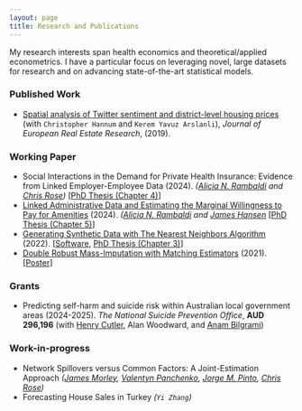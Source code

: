 ```yaml
---
layout: page
title: Research and Publications
---
```


My research interests span health economics and theoretical/applied econometrics. I have a particular focus on leveraging novel, large datasets for research and on advancing state-of-the-art statistical models.

### Published Work

- [Spatial analysis of Twitter sentiment and district-level housing prices](https://www.emerald.com/insight/content/doi/10.1108/JERER-08-2018-0036/full/html) (with `Christopher Hannum` and `Kerem Yavuz Arslanli`), *Journal of European Real Estate Research*, (2019). 

### Working Paper

- Social Interactions in the Demand for Private Health Insurance: Evidence from Linked Employer-Employee Data (2024). *([Alicia N. Rambaldi](https://www.aliciarambaldi.net/) and [Chris Rose](https://sites.google.com/site/christiernrose/))* [[PhD Thesis (Chapter 4)](https://espace.library.uq.edu.au/view/UQ:b48c90d)]
- [Linked Administrative Data and Estimating the Marginal Willingness to Pay for Amenities](https://iariw.org/wp-content/uploads/2024/08/4B-2Rambaldi.pdf) (2024). *([Alicia N. Rambaldi](https://www.aliciarambaldi.net/) and [James Hansen](https://sites.google.com/site/jamesfrhansen/home)* [[PhD Thesis (Chapter 5)](https://espace.library.uq.edu.au/view/UQ:b48c90d)]
- [Generating Synthetic Data with The Nearest Neighbors Algorithm](https://arxiv.org/abs/2210.00884) (2022). [[Software](https://github.com/alfurka/synloc), [PhD Thesis (Chapter 3)](https://espace.library.uq.edu.au/view/UQ:b48c90d)]
- [Double Robust Mass-Imputation with Matching Estimators](https://arxiv.org/abs/2110.09275) (2021). [[Poster](https://alfurka.github.io/myfiles/Poster_Presentation.pdf)]

### Grants 
- Predicting self-harm and suicide risk within Australian local government areas (2024-2025). *The National Suicide Prevention Office*, **AUD 296,196** (with [Henry Cutler](https://researchers.mq.edu.au/en/persons/henry-cutler), Alan Woodward, and [Anam Bilgrami](https://sites.google.com/mq.edu.au/anambilgrami/home))

### Work-in-progress

- Network Spillovers versus Common Factors: A Joint-Estimation Approach *([James Morley](https://sites.google.com/site/jamescmorley/), [Valentyn Panchenko](https://www.unsw.edu.au/staff/valentyn-panchenko), [Jorge M. Pinto](https://sites.google.com/site/cokeconphd/research?authuser=0), [Chris Rose](https://sites.google.com/site/christiernrose/))*
- Forecasting House Sales in Turkey *(`Yi Zhang`)*
